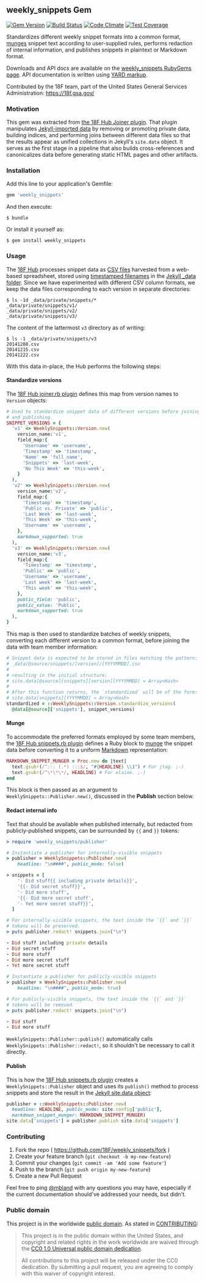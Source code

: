 ## weekly_snippets Gem

[![Gem Version](https://badge.fury.io/rb/weekly_snippets.svg)](https://badge.fury.io/rb/weekly_snippets)
[![Build Status](https://travis-ci.org/18F/weekly_snippets.svg?branch=master)](https://travis-ci.org/18F/weekly_snippets)
[![Code Climate](https://codeclimate.com/github/18F/weekly_snippets/badges/gpa.svg)](https://codeclimate.com/github/18F/weekly_snippets)
[![Test Coverage](https://codeclimate.com/github/18F/weekly_snippets/badges/coverage.svg)](https://codeclimate.com/github/18F/weekly_snippets)

Standardizes different weekly snippet formats into a common format,
[munges](http://en.wikipedia.org/wiki/Mung_(computer_term)) snippet text
according to user-supplied rules, performs redaction of internal information,
and publishes snippets in plaintext or Markdown format.

Downloads and API docs are available on the [weekly_snippets RubyGems
page](https://rubygems.org/gems/weekly_snippets). API documentation is written
using [YARD markup](http://yardoc.org/).

Contributed by the 18F team, part of the United States General Services
Administration: https://18f.gsa.gov/

### Motivation

This gem was extracted from [the 18F Hub Joiner
plugin](https://github.com/18F/hub/blob/master/_plugins/joiner.rb). That
plugin manipulates [Jekyll-imported data](http://jekyllrb.com/docs/datafiles/)
by removing or promoting private data, building indices, and performing joins
between different data files so that the results appear as unified collections
in Jekyll's `site.data` object. It serves as the first stage in a pipeline
that also builds cross-references and canonicalizes data before generating
static HTML pages and other artifacts.

### Installation

Add this line to your application's Gemfile:

```ruby
gem 'weekly_snippets'
```

And then execute:
```
$ bundle
```

Or install it yourself as:
```
$ gem install weekly_snippets
```

### Usage

The [18F Hub](https://github.com/18F/hub) processes snippet data as [CSV
files](https://en.wikipedia.org/wiki/Comma-separated_values) harvested from a
web-based spreadsheet, stored using [timestamped
filenames](http://en.wikipedia.org/wiki/ISO_8601#Calendar_dates) in the
[Jekyll _data folder](http://jekyllrb.com/docs/datafiles/). Since we have
experimented with different CSV column formats, we keep the data files
corresponding to each version in separate directories:

```
$ ls -1d _data/private/snippets/*
_data/private/snippets/v1/
_data/private/snippets/v2/
_data/private/snippets/v3/
```

The content of the lattermost `v3` directory as of writing:

```
$ ls -1 _data/private/snippets/v3
20141208.csv
20141215.csv
20141222.csv
```

With this data in-place, the Hub performs the following steps:

#### Standardize versions

The [18F Hub joiner.rb
plugin](https://github.com/18F/hub/blob/master/_plugins/joiner.rb) defines
this map from version names to `Version` objects:

```ruby
# Used to standardize snippet data of different versions before joining
# and publishing.
SNIPPET_VERSIONS = {
  'v1' => WeeklySnippets::Version.new(
    version_name:'v1',
    field_map:{
      'Username' => 'username',
      'Timestamp' => 'timestamp',
      'Name' => 'full_name',
      'Snippets' => 'last-week',
      'No This Week' => 'this-week',
    }
  ),
  'v2' => WeeklySnippets::Version.new(
    version_name:'v2',
    field_map:{
      'Timestamp' => 'timestamp',
      'Public vs. Private' => 'public',
      'Last Week' => 'last-week',
      'This Week' => 'this-week',
      'Username' => 'username',
    },
    markdown_supported: true
  ),
  'v3' => WeeklySnippets::Version.new(
    version_name:'v3',
    field_map:{
      'Timestamp' => 'timestamp',
      'Public' => 'public',
      'Username' => 'username',
      'Last week' => 'last-week',
      'This week' => 'this-week',
    },
    public_field: 'public',
    public_value: 'Public',
    markdown_supported: true
  ),
}
```

This map is then used to standardize batches of weekly snippets, converting
each different version to a common format, before joining the data with team
member information:

```ruby
# Snippet data is expected to be stored in files matching the pattern:
# _data/@source/snippets/[version]/[YYYYMMDD].csv
#
# resulting in the initial structure:
# site.data[@source][snippets][version][YYYYMMDD] = Array<Hash>
#
# After this function returns, the `standardized` will be of the form:
# site.data[snippets][YYYYMMDD] = Array<Hash>
standardized = ::WeeklySnippets::Version.standardize_versions(
  @data[@source]['snippets'], snippet_versions)
```

#### Munge

To accommodate the preferred formats employed by some team members, the
[18F Hub snippets.rb plugin](https://github.com/18F/hub/blob/master/_plugins/snippets.rb)
defines a Ruby block to
[munge](http://en.wikipedia.org/wiki/Mung_(computer_term)) the snippet data
before converting it to a uniform
[Markdown](http://daringfireball.net/projects/markdown/syntax) representation:

```ruby
MARKDOWN_SNIPPET_MUNGER = Proc.new do |text|
  text.gsub!(/^::: (.*) :::$/, "#{HEADLINE} \\1") # For jtag. ;-)
  text.gsub!(/^\*\*\*/, HEADLINE) # For elaine. ;-)
end
```

This block is then passed as an argument to `WeeklySnippets::Publisher.new()`,
discussed in the **Publish** section below.

#### Redact internal info

Text that should be available when published internally, but redacted from
publicly-published snippets, can be surrounded by `{{` and `}}` tokens:

```ruby
> require 'weekly_snippets/publisher'

# Instantiate a publisher for internally-visible snippets
> publisher = WeeklySnippets::Publisher.new(
    headline: "\n####", public_mode: false)

> snippets = [
    '- Did stuff{{ including private details}}',
    '{{- Did secret stuff}}',
    '- Did more stuff',
    '{{- Did more secret stuff',
    '- Yet more secret stuff}}',
  ]

# For internally-visible snippets, the text inside the `{{` and `}}`
# tokens will be preserved.
> puts publisher.redact! snippets.join("\n")

- Did stuff including private details
- Did secret stuff
- Did more stuff
- Did more secret stuff
- Yet more secret stuff

# Instantiate a publisher for publicly-visible snippets
> publisher = WeeklySnippets::Publisher.new(
    headline: "\n####", public_mode: true)

# For publicly-visible snippets, the text inside the `{{` and `}}`
# tokens will be removed.
> puts publisher.redact! snippets.join("\n")

- Did stuff
- Did more stuff
```

`WeeklySnippets::Publisher::publish()` automatically calls
`WeeklySnippets::Publisher::redact!`, so it shouldn't be necessary to call it
directly.

#### Publish

This is how the 
[18F Hub snippets.rb plugin](https://github.com/18F/hub/blob/master/_plugins/snippets.rb)
creates a `WeeklySnippets::Publisher` object and uses its `publish()` method
to process snippets and store the result in the [Jekyll site.data
object](http://jekyllrb.com/docs/datafiles/):

```ruby
publisher = ::WeeklySnippets::Publisher.new(
  headline: HEADLINE, public_mode: site.config['public'],
  markdown_snippet_munger: MARKDOWN_SNIPPET_MUNGER)
site.data['snippets'] = publisher.publish site.data['snippets']
```

### Contributing

1. Fork the repo ( https://github.com/18F/weekly_snippets/fork )
2. Create your feature branch (`git checkout -b my-new-feature`)
3. Commit your changes (`git commit -am 'Add some feature'`)
4. Push to the branch (`git push origin my-new-feature`)
5. Create a new Pull Request

Feel free to ping [@mbland](https://github.com/mbland) with any questions you
may have, especially if the current documentation should've addressed your
needs, but didn't.

### Public domain

This project is in the worldwide [public domain](LICENSE.md). As stated in
[CONTRIBUTING](CONTRIBUTING.md):

> This project is in the public domain within the United States, and copyright
> and related rights in the work worldwide are waived through the
> [CC0 1.0 Universal public domain dedication](https://creativecommons.org/publicdomain/zero/1.0/).
>
> All contributions to this project will be released under the CC0 dedication.
> By submitting a pull request, you are agreeing to comply with this waiver of
> copyright interest.
